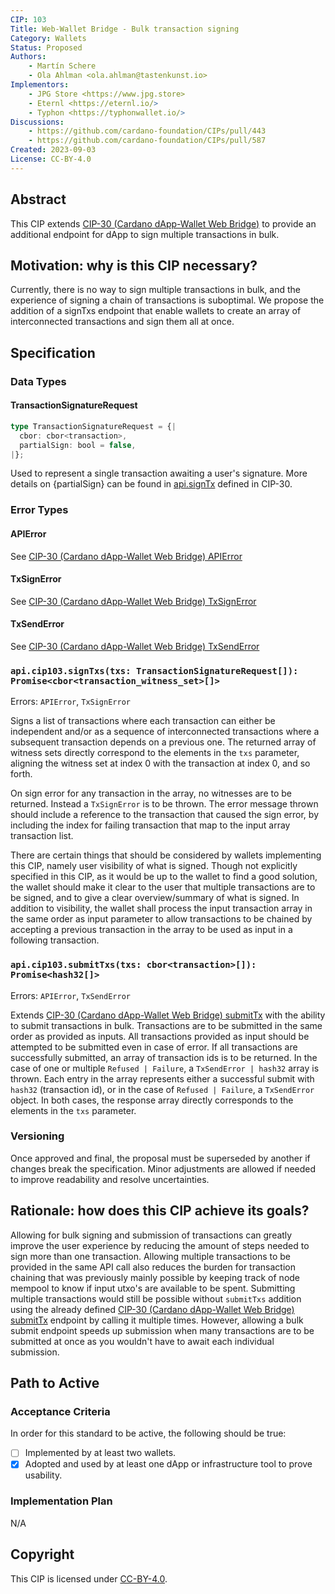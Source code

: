 ```yaml
---
CIP: 103
Title: Web-Wallet Bridge - Bulk transaction signing
Category: Wallets
Status: Proposed
Authors:
    - Martín Schere
    - Ola Ahlman <ola.ahlman@tastenkunst.io>
Implementors: 
    - JPG Store <https://www.jpg.store>
    - Eternl <https://eternl.io/>
    - Typhon <https://typhonwallet.io/>
Discussions:
    - https://github.com/cardano-foundation/CIPs/pull/443
    - https://github.com/cardano-foundation/CIPs/pull/587
Created: 2023-09-03
License: CC-BY-4.0
---
```


## Abstract
This CIP extends [CIP-30 (Cardano dApp-Wallet Web Bridge)](https://cips.cardano.org/cips/cip30/) to provide an additional endpoint for dApp to sign multiple transactions in bulk.

## Motivation: why is this CIP necessary?
Currently, there is no way to sign multiple transactions in bulk, and the experience of signing a chain of transactions is suboptimal. We propose the addition of a signTxs endpoint that enable wallets to create an array of interconnected transactions and sign them all at once.

## Specification

### Data Types
#### TransactionSignatureRequest

```ts
type TransactionSignatureRequest = {|
  cbor: cbor<transaction>,
  partialSign: bool = false,
|};
```

Used to represent a single transaction awaiting a user's signature. More details on {partialSign} can be found in [api.signTx](https://cips.cardano.org/cips/cip30/#apisigntxtxcbortransactionpartialsignboolfalsepromisecbortransactionwitnessset) defined in CIP-30.

### Error Types

#### APIError
See [CIP-30 (Cardano dApp-Wallet Web Bridge) APIError](https://cips.cardano.org/cips/cip30/#apierror)

#### TxSignError
See [CIP-30 (Cardano dApp-Wallet Web Bridge) TxSignError](https://cips.cardano.org/cips/cip30/#txsignerror)

#### TxSendError
See [CIP-30 (Cardano dApp-Wallet Web Bridge) TxSendError](https://cips.cardano.org/cips/cip30/#txsignerror)

### `api.cip103.signTxs(txs: TransactionSignatureRequest[]): Promise<cbor<transaction_witness_set>[]>`

Errors: `APIError`, `TxSignError`

Signs a list of transactions where each transaction can either be independent and/or as a sequence of interconnected transactions where a subsequent transaction depends on a previous one. The returned array of witness sets directly correspond to the elements in the `txs` parameter, aligning the witness set at index 0 with the transaction at index 0, and so forth.

On sign error for any transaction in the array, no witnesses are to be returned. Instead a `TxSignError` is to be thrown. The error message thrown should include a reference to the transaction that caused the sign error, by including the index for failing transaction that map to the input array transaction list.

There are certain things that should be considered by wallets implementing this CIP, namely user visibility of what is signed. Though not explicitly specified in this CIP, as it would be up to the wallet to find a good solution, the wallet should make it clear to the user that multiple transactions are to be signed, and to give a clear overview/summary of what is signed. In addition to visibility, the wallet shall process the input transaction array in the same order as input parameter to allow transactions to be chained by accepting a previous transaction in the array to be used as input in a following transaction.

### `api.cip103.submitTxs(txs: cbor<transaction>[]): Promise<hash32[]>`

Errors: `APIError`, `TxSendError`

Extends [CIP-30 (Cardano dApp-Wallet Web Bridge) submitTx](https://cips.cardano.org/cips/cip30/#apisubmittxtxcbortransactionpromisehash32) with the ability to submit transactions in bulk. Transactions are to be submitted in the same order as provided as inputs. All transactions provided as input should be attempted to be submitted even in case of error. If all transactions are successfully submitted, an array of transaction ids is to be returned. In the case of one or multiple `Refused | Failure`, a `TxSendError | hash32` array is thrown. Each entry in the array represents either a successful submit with `hash32` (transaction id), or in the case of `Refused | Failure`, a `TxSendError` object. In both cases, the response array directly corresponds to the elements in the `txs` parameter.

### Versioning
Once approved and final, the proposal must be superseded by another if changes break the specification. Minor adjustments are allowed if needed to improve readability and resolve uncertainties. 

## Rationale: how does this CIP achieve its goals?
Allowing for bulk signing and submission of transactions can greatly improve the user experience by reducing the amount of steps needed to sign more than one transaction. Allowing multiple transactions to be provided in the same API call also reduces the burden for transaction chaining that was previously mainly possible by keeping track of node mempool to know if input utxo's are available to be spent. Submitting multiple transactions would still be possible without `submitTxs` addition using the already defined [CIP-30 (Cardano dApp-Wallet Web Bridge) submitTx](https://cips.cardano.org/cips/cip30/#apisubmittxtxcbortransactionpromisehash32) endpoint by calling it multiple times. However, allowing a bulk submit endpoint speeds up submission when many transactions are to be submitted at once as you wouldn't have to await each individual submission. 

## Path to Active

### Acceptance Criteria
In order for this standard to be active, the following should be true:
- [ ] Implemented by at least two wallets.
- [x] Adopted and used by at least one dApp or infrastructure tool to prove usability.

### Implementation Plan
N/A

## Copyright
This CIP is licensed under [CC-BY-4.0](https://creativecommons.org/licenses/by/4.0/legalcode).


